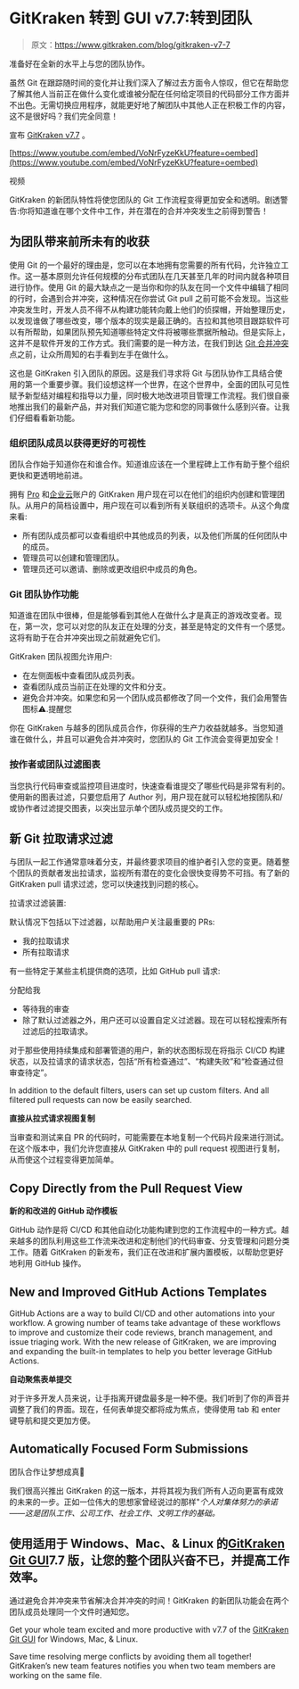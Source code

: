 # GitKraken 转到 GUI v7.7:转到团队

> 原文：<https://www.gitkraken.com/blog/gitkraken-v7-7>

准备好在全新的水平上与您的团队协作。

虽然 Git 在跟踪随时间的变化并让我们深入了解过去方面令人惊叹，但它在帮助您了解其他人当前正在做什么变化或谁被分配在任何给定项目的代码部分工作方面并不出色。无需切换应用程序，就能更好地了解团队中其他人正在积极工作的内容，这不是很好吗？我们完全同意！

宣布 [GitKraken v7.7](https://support.gitkraken.com/release-notes/current/#version-770) 。

[https://www.youtube.com/embed/VoNrFyzeKkU?feature=oembed](https://www.youtube.com/embed/VoNrFyzeKkU?feature=oembed)

视频

GitKraken 的新团队特性将使您团队的 Git 工作流程变得更加安全和透明。剧透警告:你将知道谁在哪个文件中工作，并在潜在的合并冲突发生之前得到警告！

## **为团队带来前所未有的收获**

使用 Git 的一个最好的理由是，您可以在本地拥有您需要的所有代码，允许独立工作。这一基本原则允许任何规模的分布式团队在几天甚至几年的时间内就各种项目进行协作。使用 Git 的最大缺点之一是当你和你的队友在同一个文件中编辑了相同的行时，会遇到合并冲突，这种情况在你尝试 Git pull 之前可能不会发现。当这些冲突发生时，开发人员不得不从构建功能转向戴上他们的侦探帽，开始整理历史，以发现谁做了哪些改变，哪个版本的现实是最正确的。吉拉和其他项目跟踪软件可以有所帮助，如果团队预先知道哪些特定文件将被哪些票据所触动。但是实际上，这并不是软件开发的工作方式。我们需要的是一种方法，在我们到达 [Git 合并冲突](https://www.gitkraken.com/learn/git/tutorials/how-to-resolve-merge-conflict-in-git)点之前，让众所周知的右手看到左手在做什么。

这也是 GitKraken 引入团队的原因。这是我们寻求将 Git 与团队协作工具结合使用的第一个重要步骤。我们设想这样一个世界，在这个世界中，全面的团队可见性赋予新型结对编程和指导以力量，同时极大地改进项目管理工作流程。我们很自豪地推出我们的最新产品，并对我们知道它能为您和您的同事做什么感到兴奋。让我们仔细看看新功能。

### **组织团队成员以获得更好的可视性**

团队合作始于知道你在和谁合作。知道谁应该在一个里程碑上工作有助于整个组织更快和更透明地前进。

拥有 [Pro](https://www.gitkraken.com/pricing) 和[企业云](https://www.gitkraken.com/gitkraken-enterprise)账户的 GitKraken 用户现在可以在他们的组织内创建和管理团队。从用户的简档设置中，用户现在可以看到所有关联组织的选项卡。从这个角度来看:

*   所有团队成员都可以查看组织中其他成员的列表，以及他们所属的任何团队中的成员。
*   管理员可以创建和管理团队。
*   管理员还可以邀请、删除或更改组织中成员的角色。

### **Git 团队协作功能**

知道谁在团队中很棒，但是能够看到其他人在做什么才是真正的游戏改变者。现在，第一次，您可以对您的队友正在处理的分支，甚至是特定的文件有一个感觉。这将有助于在合并冲突出现之前就避免它们。

GitKraken 团队视图允许用户:

*   在左侧面板中查看团队成员列表。
*   查看团队成员当前正在处理的文件和分支。
*   避免合并冲突。如果您和另一个团队成员都修改了同一个文件，我们会用警告图标⚠️.提醒您

你在 GitKraken 与越多的团队成员合作，你获得的生产力收益就越多。当您知道谁在做什么，并且可以避免合并冲突时，您团队的 Git 工作流会变得更加安全！

### **按作者或团队过滤图表**

当您执行代码审查或监控项目进度时，快速查看谁提交了哪些代码是非常有利的。使用新的图表过滤，只要您启用了 Author 列，用户现在就可以轻松地按团队和/或协作者过滤提交图表，以突出显示单个团队成员提交的工作。

## **新 Git 拉取请求过滤**

与团队一起工作通常意味着分支，并最终要求项目的维护者引入您的变更。随着整个团队的贡献者发出拉请求，监视所有潜在的变化会很快变得势不可挡。有了新的 GitKraken pull 请求过滤，您可以快速找到问题的核心。

拉请求过滤装置:

默认情况下包括以下过滤器，以帮助用户关注最重要的 PRs:

*   我的拉取请求
*   所有拉取请求

有一些特定于某些主机提供商的选项，比如 GitHub pull 请求:

分配给我

*   等待我的审查
*   除了默认过滤器之外，用户还可以设置自定义过滤器。现在可以轻松搜索所有过滤后的拉取请求。

对于那些使用持续集成和部署管道的用户，新的状态图标现在将指示 CI/CD 构建状态，以及拉请求的请求状态，包括“所有检查通过”、“构建失败”和“检查通过但审查待定”。

In addition to the default filters, users can set up custom filters. And all filtered pull requests can now be easily searched.

**直接从拉式请求视图复制**

当审查和测试来自 PR 的代码时，可能需要在本地复制一个代码片段来进行测试。在这个版本中，我们允许您直接从 GitKraken 中的 pull request 视图进行复制，从而使这个过程变得更加简单。

## **Copy Directly from the Pull Request View**

**新的和改进的 GitHub 动作模板**

GitHub 动作是将 CI/CD 和其他自动化功能构建到您的工作流程中的一种方式。越来越多的团队利用这些工作流来改进和定制他们的代码审查、分支管理和问题分类工作。随着 GitKraken 的新发布，我们正在改进和扩展内置模板，以帮助您更好地利用 GitHub 操作。

## **New and Improved GitHub Actions Templates**

GitHub Actions are a way to build CI/CD and other automations into your workflow. A growing number of teams take advantage of these workflows to improve and customize their code reviews, branch management, and issue triaging work. With the new release of GitKraken, we are improving and expanding the built-in templates to help you better leverage GitHub Actions.

**自动聚焦表单提交**

对于许多开发人员来说，让手指离开键盘最多是一种不便。我们听到了你的声音并调整了我们的界面。现在，任何表单提交都将成为焦点，使得使用 tab 和 enter 键导航和提交更加方便。

## **Automatically Focused Form Submissions**

团队合作让梦想成真🎉

我们很高兴推出 GitKraken 的这一版本，并将其视为我们所有人迈向更富有成效的未来的一步。正如一位伟大的思想家曾经说过的那样"*个人对集体努力的承诺——这是团队工作、公司工作、社会工作、文明工作的基础。*

## 使用适用于 Windows、Mac、& Linux 的[GitKraken Git GUI](https://www.gitkraken.com/git-client)7.7 版，让您的整个团队兴奋不已，并提高工作效率。

通过避免合并冲突来节省解决合并冲突的时间！GitKraken 的新团队功能会在两个团队成员处理同一个文件时通知您。

Get your whole team excited and more productive with v7.7 of the [GitKraken Git GUI](https://www.gitkraken.com/git-client) for Windows, Mac, & Linux.

Save time resolving merge conflicts by avoiding them all together! GitKraken’s new team features notifies you when two team members are working on the same file.